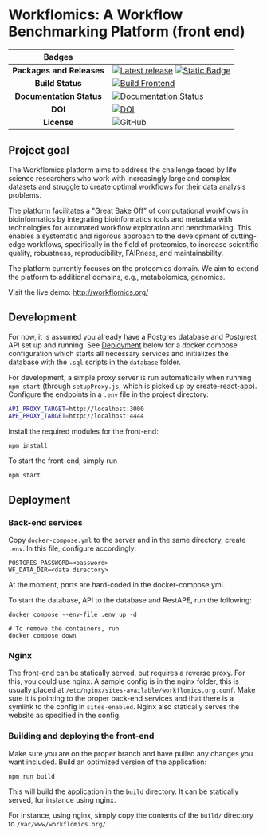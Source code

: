 # Workflomics: A Workflow Benchmarking Platform (front end)


| Badges                   |                                                                                                                              |
|:------------------------:|------------------------------------------------------------------------------------------------------------------------------|
| **Packages and Releases** |  [![Latest release](https://img.shields.io/github/release/workflomics/workflomics-frontend.svg)](https://github.com/sanctuuary/APE/releases/latest) [![Static Badge](https://img.shields.io/badge/RSD-Workflomics-workflomics)](https://research-software-directory.org/software/workflomics) |
| **Build Status** | [![Build Frontend](https://github.com/Workflomics/workflomics-frontend/actions/workflows/build-frontend.yaml/badge.svg)](https://github.com/Workflomics/workflomics-frontend/actions/workflows/build-frontend.yaml) |
| **Documentation Status** | [![Documentation Status](https://readthedocs.org/projects/workflomics/badge/?version=latest)](https://workflomics.readthedocs.io/en/latest/?badge=latest) |
| **DOI**                  | [![DOI](https://zenodo.org/badge/594054560.svg)](https://zenodo.org/doi/10.5281/zenodo.10047136)                             |
| **License**              | ![GitHub](https://img.shields.io/github/license/workflomics/workflomics-frontend)                                           |


## Project goal

The Workflomics platform aims to address the challenge faced by life science researchers who work with increasingly large and complex datasets and struggle to create optimal workflows for their data analysis problems.

The platform facilitates a "Great Bake Off" of computational workflows in bioinformatics by integrating bioinformatics tools and metadata with technologies for automated workflow exploration and benchmarking. This enables a systematic and rigorous approach to the development of cutting-edge workflows, specifically in the field of proteomics, to increase scientific quality, robustness, reproducibility, FAIRness, and maintainability.

The platform currently focuses on the proteomics domain. We aim to extend the platform to additional domains, e.g., metabolomics, genomics.

Visit the live demo:
http://workflomics.org/

## Development

For now, it is assumed you already have a Postgres database and Postgrest API set up and running. See [Deployment](#deployment) below for a docker compose configuration which starts all necessary services and initializes the database with the `.sql` scripts in the `database` folder.

For development, a simple proxy server is run automatically when running `npm start` (through `setupProxy.js`, which is picked up by create-react-app). Configure the endpoints in a `.env` file in the project directory:

```bash
API_PROXY_TARGET=http://localhost:3000
APE_PROXY_TARGET=http://localhost:4444
```

Install the required modules for the front-end:

```
npm install
```

To start the front-end, simply run

```
npm start
```

## Deployment

### Back-end services

Copy `docker-compose.yml` to the server and in the same directory, create `.env`. In this file, configure accordingly:

```
POSTGRES_PASSWORD=<password>
WF_DATA_DIR=<data directory>
```

At the moment, ports are hard-coded in the docker-compose.yml.

To start the database, API to the database and RestAPE, run the following:

```
docker compose --env-file .env up -d

# To remove the containers, run
docker compose down
```

### Nginx

The front-end can be statically served, but requires a reverse proxy. For this, you could use nginx. A sample config is in the nginx folder, this is usually placed at `/etc/nginx/sites-available/workflomics.org.conf`. Make sure it is pointing to the proper back-end services and that there is a symlink to the config in `sites-enabled`. Nginx also statically serves the website as specified in the config.

### Building and deploying the front-end

Make sure you are on the proper branch and have pulled any changes you want included. Build an optimized version of the application:

```
npm run build
```

This will build the application in the `build` directory. It can be statically served, for instance using nginx.

For instance, using nginx, simply copy the contents of the `build/` directory to `/var/www/workflomics.org/`.
